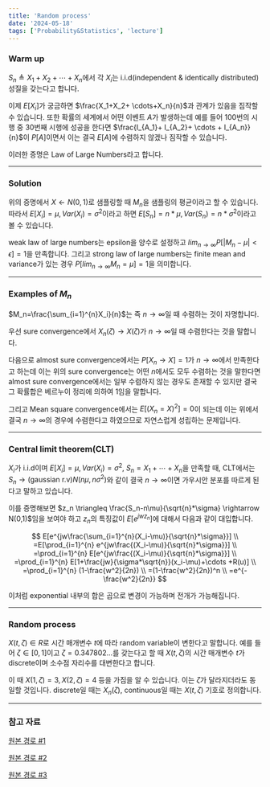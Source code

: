 ```yaml
---
title: 'Random process'
date: '2024-05-18'
tags: ['Probability&Statistics', 'lecture']
---
```


### Warm up

$S_n \triangleq X_1 + X_2 + \cdots + X_n$에서 각 $X_i$는 i.i.d(independent & identically distributed) 성질을 갖는다고 합니다.

이제 $E[X_i]$가 궁금하면 $\frac{X_1+X_2+ \cdots+X_n}{n}$과 관계가 있음을 짐작할 수 있습니다. 또한 확률의 세계에서 어떤 이벤트 $A$가 발생하는데 예를 들어 100번의 시행 중 30번째 시행에 성공을 한다면 $\frac{I_{A_1}+ I_{A_2}+ \cdots + I_{A_n}}{n}$이 $P[A]$이면서 이는 결국 $E[A]$에 수렴하지 않겠나 짐작할 수 있습니다.

이러한 증명은 Law of Large Numbers라고 합니다.

---

### Solution

위의 증명에서 $X \leftarrow N(0,1)$로 샘플링할 때 $M_n$을 샘플링의 평균이라고 할 수 있습니다. 따라서 $E[X_i]=\mu, Var(X_i)=\sigma^2$이라고 하면 $E[S_n]=n*\mu, Var(S_n)=n*\sigma^2$이라고 볼 수 있습니다.

weak law of large numbers는 epsilon을 양수로 설정하고 $lim_{n \rightarrow \infty} P[|M_n - \mu| < \epsilon]=1$을 만족합니다. 그리고 strong law of large numbers는 finite mean and variance가 있는 경우 $P[lim_{n \rightarrow \infty} M_n = \mu]=1$을 의미합니다.

---

### Examples of $M_n$

$M_n=\frac{\sum_{i=1}^{n}X_i}{n}$는 즉 $n \rightarrow \infty$일 때 수렴하는 것이 자명합니다.

우선 sure convergence에서 $X_n(\zeta) \rightarrow X(\zeta)$가 $n \rightarrow \infty$일 때 수렴한다는 것을 말합니다.

다음으로 almost sure convergence에서는 $P[X_n \rightarrow X]=1$가 $n \rightarrow \infty$에서 만족한다고 하는데 이는 위의 sure convergence는 어떤 $n$에서도 모두 수렴하는 것을 말한다면 almost sure convergence에서는 일부 수렴하지 않는 경우도 존재할 수 있지만 결국 그 확률합은 베르누이 정리에 의하여 1임을 말합니다.

그리고 Mean square convergence에서는 $E[(X_n=X)^2]=0$이 되는데 이는 위에서 결국 $n \rightarrow \infty$의 경우에 수렴한다고 하였으므로 자연스럽게 성립하는 문제입니다.

---

### Central limit theorem(CLT)

$X_i$가 i.i.d이며 $E[X_i]=\mu, Var(X_i)=\sigma^2$, $S_n=X_1+\cdots+X_n$을 만족할 때, CLT에서는 $S_n \rightarrow \text{(gaussian r.v)} N(n\mu, n\sigma^2)$와 같이 결국 $n \rightarrow \infty$이면 가우시안 분포를 따르게 된다고 말하고 있습니다.

이를 증명해보면 $z_n \triangleq \frac{S_n-n\mu}{\sqrt{n}*\sigma} \rightarrow N(0,1)$임을 보여야 하고 $z_n$의 특징값이 $E[e^{jwz_n}]$에 대해서 다음과 같이 대입합니다.

$$
E[e^{jw\frac{\sum_{i=1}^{n}(X_i-\mu)}{\sqrt{n}*\sigma}}] \\
=E[\prod_{i=1}^{n} e^{jw\frac{(X_i-\mu)}{\sqrt{n}*\sigma}}] \\
=\prod_{i=1}^{n} E[e^{jw\frac{(X_i-\mu)}{\sqrt{n}*\sigma}}] \\
=\prod_{i=1}^{n} E[1+\frac{jw}{\sigma*\sqrt{n}}(x_i-\mu)+\cdots +R(u)] \\
=\prod_{i=1}^{n} (1-\frac{w^2}{2n}) \\
=(1-\frac{w^2}{2n})^n \\
=e^{-\frac{w^2}{2n}}
$$

이처럼 exponential 내부의 합은 곱으로 변경이 가능하며 전개가 가능해집니다.

---

### Random process

$X(t, \zeta) \in R$로 시간 매개변수 $t$에 따라 random variable이 변한다고 말합니다. 예를 들어 $\zeta \in [0, 1]$이고 $\zeta=0.347802...$를 갖는다고 할 때 $X(t,\zeta)$의 시간 매개변수 $t$가 discrete이며 소수점 자리수를 대변한다고 합니다.

이 때 $X(1,\zeta)=3, X(2, \zeta)=4$ 등을 가짐을 알 수 있습니다. 이는 $\zeta$가 달라지더라도 동일할 것입니다. discrete일 때는 $X_n(\zeta)$, continuous일 때는 $X(t,\zeta)$ 기호로 정의합니다.

---

### 참고 자료

[원본 경로 #1](https://www.youtube.com/watch?v=Kjhvx1z3TjM&list=PL48-12jNeoLp-yn6k8bRTVdyYyJkALSvu&index=17)

[원본 경로 #2](https://www.youtube.com/watch?v=tPoZcVAVJF8&list=PL48-12jNeoLp-yn6k8bRTVdyYyJkALSvu&index=18)

[원본 경로 #3](https://www.youtube.com/watch?v=vK7RjVR_Pl0&list=PL48-12jNeoLp-yn6k8bRTVdyYyJkALSvu&index=19)



